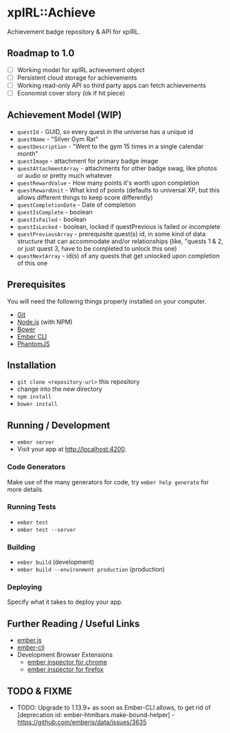 # xpIRL::Achieve

Achievement badge repository & API for xpIRL.

## Roadmap to 1.0

- [ ] Working model for xpIRL achievement object
- [ ] Persistent cloud storage for achievements
- [ ] Working read-only API so third party apps can fetch achievements
- [ ] Economist cover story (ok if hit piece)

## Achievement Model (WIP)

* `questId` - GUID, so every quest in the universe has a unique id
* `questName` - "Silver Gym Rat"
* `questDescription` - "Went to the gym 15 times in a single calendar month"
* `questImage` - attachment for primary badge image
* `questAttachmentArray` - attachments for other badge swag, like photos or audio or pretty much whatever
* `questRewardValue` - How many points it's worth upon completion
* `questRewardUnit` - What kind of points (defaults to universal XP, but this allows different things to keep score differently)
* `questCompletionDate` - Date of completion
* `questIsComplete` - boolean
* `questIsFailed` - boolean
* `questIsLocked` - boolean, locked if questPrevious is failed or incomplete
* `questPreviousArray` - prerequisite quest(s) id, in some kind of data structure that can accommodate and/or relationships (like, "quests 1 & 2, or just quest 3, have to be completed to unlock this one)
* `questNextArray` - id(s) of any quests that get unlocked upon completion of this one

## Prerequisites

You will need the following things properly installed on your computer.

* [Git](http://git-scm.com/)
* [Node.js](http://nodejs.org/) (with NPM)
* [Bower](http://bower.io/)
* [Ember CLI](http://www.ember-cli.com/)
* [PhantomJS](http://phantomjs.org/)

## Installation

* `git clone <repository-url>` this repository
* change into the new directory
* `npm install`
* `bower install`

## Running / Development

* `ember server`
* Visit your app at [http://localhost:4200](http://localhost:4200).

### Code Generators

Make use of the many generators for code, try `ember help generate` for more details

### Running Tests

* `ember test`
* `ember test --server`

### Building

* `ember build` (development)
* `ember build --environment production` (production)

### Deploying

Specify what it takes to deploy your app.

## Further Reading / Useful Links

* [ember.js](http://emberjs.com/)
* [ember-cli](http://www.ember-cli.com/)
* Development Browser Extensions
  * [ember inspector for chrome](https://chrome.google.com/webstore/detail/ember-inspector/bmdblncegkenkacieihfhpjfppoconhi)
  * [ember inspector for firefox](https://addons.mozilla.org/en-US/firefox/addon/ember-inspector/)

## TODO & FIXME

* TODO: Upgrade to 1.13.9+ as soon as Ember-CLI allows, to get rid of [deprecation id: ember-htmlbars.make-bound-helper] - https://github.com/emberjs/data/issues/3635
